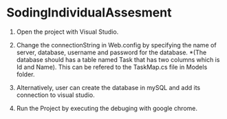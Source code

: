# SodingIndividualAssesment

1. Open the project with Visual Studio.

2. Change the connectionString in Web.config by specifying the name of server, database, username and password 
   for the database. 
   *(The database should has a table named Task that has two columns which is Id and Name). This can be refered
    to the TaskMap.cs file in Models folder.
3. Alternatively, user can create the database in mySQL and add its connection to visual studio.

4. Run the Project by executing the debuging with google chrome.
